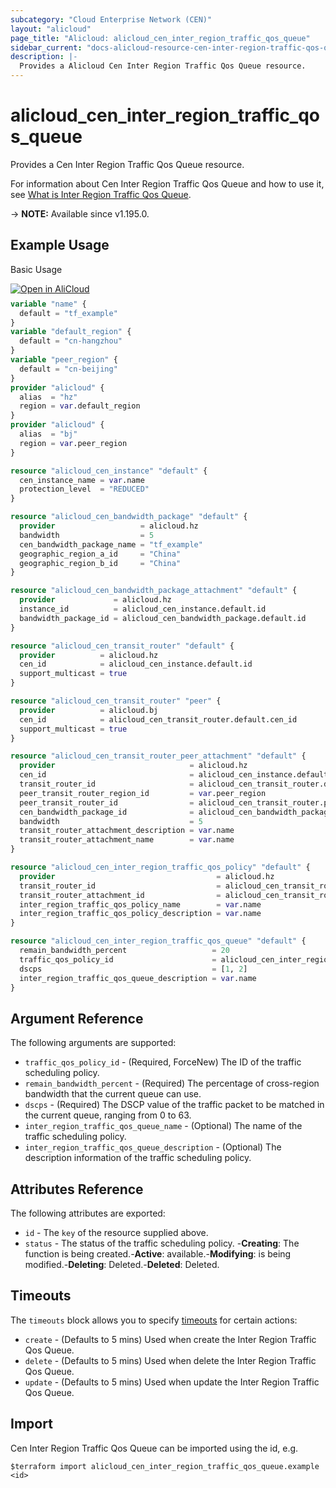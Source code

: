 ```yaml
---
subcategory: "Cloud Enterprise Network (CEN)"
layout: "alicloud"
page_title: "Alicloud: alicloud_cen_inter_region_traffic_qos_queue"
sidebar_current: "docs-alicloud-resource-cen-inter-region-traffic-qos-queue"
description: |-
  Provides a Alicloud Cen Inter Region Traffic Qos Queue resource.
---
```


# alicloud_cen_inter_region_traffic_qos_queue

Provides a Cen Inter Region Traffic Qos Queue resource.

For information about Cen Inter Region Traffic Qos Queue and how to use it, see [What is Inter Region Traffic Qos Queue](https://www.alibabacloud.com/help/en/cen/developer-reference/api-cbn-2017-09-12-createceninterregiontrafficqosqueue).

-> **NOTE:** Available since v1.195.0.

## Example Usage

Basic Usage

<div style="display: block;margin-bottom: 40px;"><div class="oics-button" style="float: right;position: absolute;margin-bottom: 10px;">
  <a href="https://api.aliyun.com/terraform?resource=alicloud_cen_inter_region_traffic_qos_queue&exampleId=35bc8c01-a767-41fd-13cb-f44d7cc40132c2a5b3b7&activeTab=example&spm=docs.r.cen_inter_region_traffic_qos_queue.0.35bc8c01a7&intl_lang=EN_US" target="_blank">
    <img alt="Open in AliCloud" src="https://img.alicdn.com/imgextra/i1/O1CN01hjjqXv1uYUlY56FyX_!!6000000006049-55-tps-254-36.svg" style="max-height: 44px; max-width: 100%;">
  </a>
</div></div>

```terraform
variable "name" {
  default = "tf_example"
}
variable "default_region" {
  default = "cn-hangzhou"
}
variable "peer_region" {
  default = "cn-beijing"
}
provider "alicloud" {
  alias  = "hz"
  region = var.default_region
}
provider "alicloud" {
  alias  = "bj"
  region = var.peer_region
}

resource "alicloud_cen_instance" "default" {
  cen_instance_name = var.name
  protection_level  = "REDUCED"
}

resource "alicloud_cen_bandwidth_package" "default" {
  provider                   = alicloud.hz
  bandwidth                  = 5
  cen_bandwidth_package_name = "tf_example"
  geographic_region_a_id     = "China"
  geographic_region_b_id     = "China"
}

resource "alicloud_cen_bandwidth_package_attachment" "default" {
  provider             = alicloud.hz
  instance_id          = alicloud_cen_instance.default.id
  bandwidth_package_id = alicloud_cen_bandwidth_package.default.id
}

resource "alicloud_cen_transit_router" "default" {
  provider          = alicloud.hz
  cen_id            = alicloud_cen_instance.default.id
  support_multicast = true
}

resource "alicloud_cen_transit_router" "peer" {
  provider          = alicloud.bj
  cen_id            = alicloud_cen_transit_router.default.cen_id
  support_multicast = true
}

resource "alicloud_cen_transit_router_peer_attachment" "default" {
  provider                              = alicloud.hz
  cen_id                                = alicloud_cen_instance.default.id
  transit_router_id                     = alicloud_cen_transit_router.default.transit_router_id
  peer_transit_router_region_id         = var.peer_region
  peer_transit_router_id                = alicloud_cen_transit_router.peer.transit_router_id
  cen_bandwidth_package_id              = alicloud_cen_bandwidth_package_attachment.default.bandwidth_package_id
  bandwidth                             = 5
  transit_router_attachment_description = var.name
  transit_router_attachment_name        = var.name
}

resource "alicloud_cen_inter_region_traffic_qos_policy" "default" {
  provider                                    = alicloud.hz
  transit_router_id                           = alicloud_cen_transit_router.default.transit_router_id
  transit_router_attachment_id                = alicloud_cen_transit_router_peer_attachment.default.transit_router_attachment_id
  inter_region_traffic_qos_policy_name        = var.name
  inter_region_traffic_qos_policy_description = var.name
}

resource "alicloud_cen_inter_region_traffic_qos_queue" "default" {
  remain_bandwidth_percent                   = 20
  traffic_qos_policy_id                      = alicloud_cen_inter_region_traffic_qos_policy.default.id
  dscps                                      = [1, 2]
  inter_region_traffic_qos_queue_description = var.name
}
```

## Argument Reference

The following arguments are supported:
* `traffic_qos_policy_id` - (Required, ForceNew) The ID of the traffic scheduling policy.
* `remain_bandwidth_percent` - (Required) The percentage of cross-region bandwidth that the current queue can use.
* `dscps` - (Required) The DSCP value of the traffic packet to be matched in the current queue, ranging from 0 to 63.
* `inter_region_traffic_qos_queue_name` - (Optional) The name of the traffic scheduling policy.
* `inter_region_traffic_qos_queue_description` - (Optional) The description information of the traffic scheduling policy.



## Attributes Reference

The following attributes are exported:
* `id` - The `key` of the resource supplied above.
* `status` - The status of the traffic scheduling policy. -**Creating**: The function is being created.-**Active**: available.-**Modifying**: is being modified.-**Deleting**: Deleted.-**Deleted**: Deleted.

## Timeouts

The `timeouts` block allows you to specify [timeouts](https://www.terraform.io/docs/configuration-0-11/resources.html#timeouts) for certain actions:
* `create` - (Defaults to 5 mins) Used when create the Inter Region Traffic Qos Queue.
* `delete` - (Defaults to 5 mins) Used when delete the Inter Region Traffic Qos Queue.
* `update` - (Defaults to 5 mins) Used when update the Inter Region Traffic Qos Queue.

## Import

Cen Inter Region Traffic Qos Queue can be imported using the id, e.g.

```shell
$terraform import alicloud_cen_inter_region_traffic_qos_queue.example <id>
```